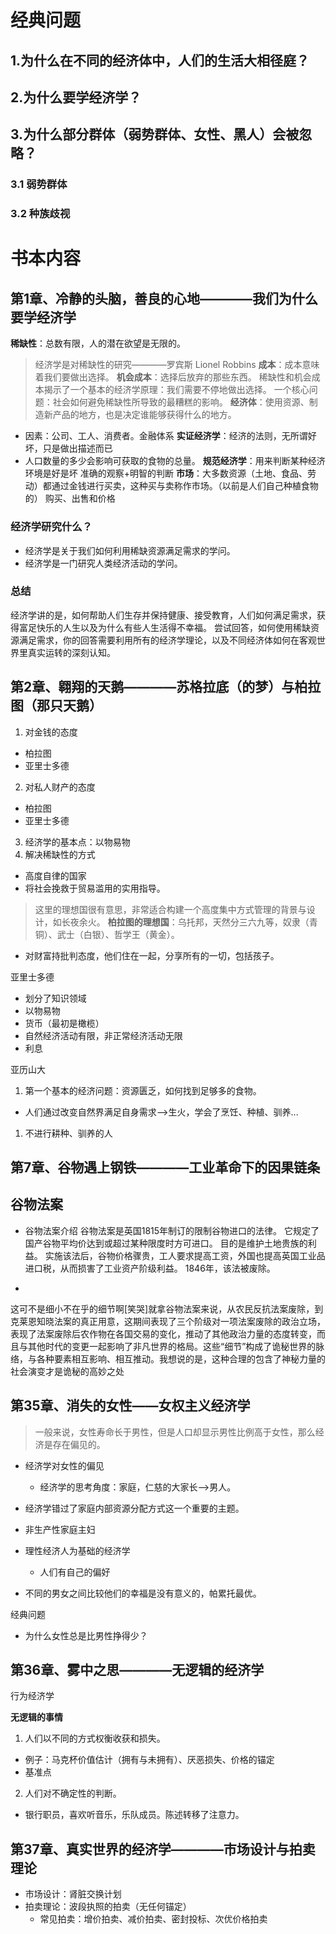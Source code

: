 
# 经典问题
## 1.为什么在不同的经济体中，人们的生活大相径庭？
## 2.为什么要学经济学？
## 3.为什么部分群体（弱势群体、女性、黑人）会被忽略？
### 3.1 弱势群体

### 3.2 种族歧视


# 书本内容

## 第1章、冷静的头脑，善良的心地————我们为什么要学经济学
**稀缺性**：总数有限，人的潜在欲望是无限的。
> 经济学是对稀缺性的研究————罗宾斯 Lionel Robbins
**成本**：成本意味着我们要做出选择。
**机会成本**：选择后放弃的那些东西。
稀缺性和机会成本揭示了一个基本的经济学原理：我们需要不停地做出选择。
一个核心问题：社会如何避免稀缺性所导致的最糟糕的影响。
**经济体**：使用资源、制造新产品的地方，也是决定谁能够获得什么的地方。
- 因素：公司、工人、消费者。金融体系
**实证经济学**：经济的法则，无所谓好坏，只是做出描述而已
- 人口数量的多少会影响可获取的食物的总量。
**规范经济学**：用来判断某种经济环境是好是坏
准确的观察+明智的判断
**市场**：大多数资源（土地、食品、劳动）都通过金钱进行买卖，这种买与卖称作市场。（以前是人们自己种植食物的）
购买、出售和价格

### 经济学研究什么？
- 经济学是关于我们如何利用稀缺资源满足需求的学问。
- 经济学是一门研究人类经济活动的学问。

### 总结
经济学讲的是，如何帮助人们生存并保持健康、接受教育，人们如何满足需求，获得富足快乐的人生以及为什么有些人生活得不幸福。
尝试回答，如何使用稀缺资源满足需求，你的回答需要利用所有的经济学理论，以及不同经济体如何在客观世界里真实运转的深刻认知。

## 第2章、翱翔的天鹅————苏格拉底（的梦）与柏拉图（那只天鹅）
1. 对金钱的态度
  - 柏拉图
  - 亚里士多德
2. 对私人财产的态度
  - 柏拉图
  - 亚里士多德
3. 经济学的基本点：以物易物
4. 解决稀缺性的方式
  - 高度自律的国家
  - 将社会挽救于贸易滥用的实用指导。


> 这里的理想国很有意思，非常适合构建一个高度集中方式管理的背景与设计，如长夜余火。
**柏拉图的理想国**：乌托邦，天然分三六九等，奴隶（青铜）、武士（白银）、哲学王（黄金）。
- 对财富持批判态度，他们住在一起，分享所有的一切，包括孩子。

亚里士多德
- 划分了知识领域
- 以物易物
- 货币（最初是橄榄）
- 自然经济活动有限，非正常经济活动无限
- 利息

亚历山大

1. 第一个基本的经济问题：资源匮乏，如何找到足够多的食物。
- 人们通过改变自然界满足自身需求-->生火，学会了烹饪、种植、驯养...
1. 不进行耕种、驯养的人




## 第7章、谷物遇上钢铁————工业革命下的因果链条



## 谷物法案
- 谷物法案介绍
  谷物法案是英国1815年制订的限制谷物进口的法律。
  它规定了国产谷物平均价达到或超过某种限度时方可进口。
  目的是维护土地贵族的利益。
  实施该法后，谷物价格骤贵，工人要求提高工资，外国也提高英国工业品进口税，从而损害了工业资产阶级利益。
  1846年，该法被废除。

- 





这可不是细小不在乎的细节啊[笑哭]就拿谷物法案来说，从农民反抗法案废除，到克莱恩知晓法案的真正用意，这期间表现了三个阶级对一项法案废除的政治立场，表现了法案废除后农作物在各国交易的变化，推动了其他政治力量的态度转变，而且与其他时代的变更一起影响了非凡世界的格局。这些“细节”构成了诡秘世界的脉络，与各种要素相互影响、相互推动。我想说的是，这种合理的包含了神秘力量的社会演变才是诡秘的高妙之处

## 第35章、消失的女性——女权主义经济学
> 一般来说，女性寿命长于男性，但是人口却显示男性比例高于女性，那么经济是存在偏见的。
- 经济学对女性的偏见
  - 经济学的思考角度：家庭，仁慈的大家长-->男人。
- 经济学错过了家庭内部资源分配方式这一个重要的主题。
- 非生产性家庭主妇

- 理性经济人为基础的经济学
  - 人们有自己的偏好

- 不同的男女之间比较他们的幸福是没有意义的，帕累托最优。

经典问题
- 为什么女性总是比男性挣得少？

## 第36章、雾中之思————无逻辑的经济学
行为经济学

**无逻辑的事情**
1. 人们以不同的方式权衡收获和损失。
  - 例子：马克杯价值估计（拥有与未拥有）、厌恶损失、价格的锚定
  - 基准点
2. 人们对不确定性的判断。
  - 银行职员，喜欢听音乐，乐队成员。陈述转移了注意力。

## 第37章、真实世界的经济学————市场设计与拍卖理论
- 市场设计：肾脏交换计划
- 拍卖理论：波段执照的拍卖（无任何锚定）
  - 常见拍卖：增价拍卖、减价拍卖、密封投标、次优价格拍卖



